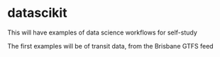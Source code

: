 # datascikit

This will have examples of data science workflows for self-study

The first examples will be of transit data, from the Brisbane GTFS feed
